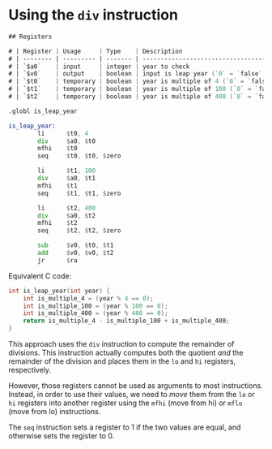 # Using the `div` instruction

```asm
## Registers

# | Register | Usage     | Type    | Description                                           |
# | -------- | --------- | ------- | ----------------------------------------------------- |
# | `$a0`    | input     | integer | year to check                                         |
# | `$v0`    | output    | boolean | input is leap year (`0` = `false`, `1` = `true`)      |
# | `$t0`    | temporary | boolean | year is multiple of 4 (`0` = `false`, `1` = `true`)   |
# | `$t1`    | temporary | boolean | year is multiple of 100 (`0` = `false`, `1` = `true`) |
# | `$t2`    | temporary | boolean | year is multiple of 400 (`0` = `false`, `1` = `true`) |

.globl is_leap_year

is_leap_year:
        li      $t0, 4
        div     $a0, $t0
        mfhi    $t0
        seq     $t0, $t0, $zero

        li      $t1, 100
        div     $a0, $t1
        mfhi    $t1
        seq     $t1, $t1, $zero

        li      $t2, 400
        div     $a0, $t2
        mfhi    $t2
        seq     $t2, $t2, $zero

        sub     $v0, $t0, $t1
        add     $v0, $v0, $t2
        jr      $ra
```

Equivalent C code:

```c
int is_leap_year(int year) {
    int is_multiple_4 = (year % 4 == 0);
    int is_multiple_100 = (year % 100 == 0);
    int is_multiple_400 = (year % 400 == 0);
    return is_multiple_4 - is_multiple_100 + is_multiple_400;
}
```

This approach uses the `div` instruction to compute the remainder of divisions.
This instruction actually computes both the quotient _and_ the remainder of the division and
places them in the `lo` and `hi` registers, respectively.

However, those registers cannot be used as arguments to most instructions. Instead, in order
to use their values, we need to _move_ them from the `lo` or `hi` registers into another
register using the `mfhi` (move from hi) or `mflo` (move from lo) instructions.

The `seq` instruction sets a register to 1 if the two values are equal, and otherwise sets the register to 0.

